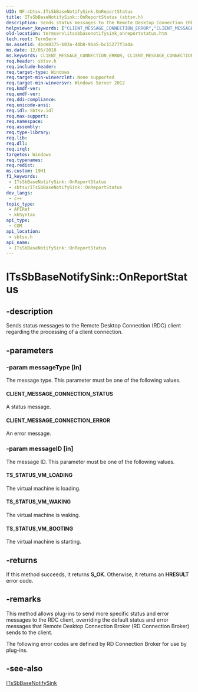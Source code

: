```yaml
---
UID: NF:sbtsv.ITsSbBaseNotifySink.OnReportStatus
title: ITsSbBaseNotifySink::OnReportStatus (sbtsv.h)
description: Sends status messages to the Remote Desktop Connection (RDC) client regarding the processing of a client connection.
helpviewer_keywords: ["CLIENT_MESSAGE_CONNECTION_ERROR","CLIENT_MESSAGE_CONNECTION_STATUS","ITsSbBaseNotifySink interface [Remote Desktop Services]","OnReportStatus method","ITsSbBaseNotifySink.OnReportStatus","ITsSbBaseNotifySink::OnReportStatus","OnReportStatus","OnReportStatus method [Remote Desktop Services]","OnReportStatus method [Remote Desktop Services]","ITsSbBaseNotifySink interface","TS_STATUS_VM_BOOTING","TS_STATUS_VM_LOADING","TS_STATUS_VM_WAKING","sbtsv/ITsSbBaseNotifySink::OnReportStatus","termserv.itssbbasenotifysink_onreportstatus"]
old-location: termserv\itssbbasenotifysink_onreportstatus.htm
tech.root: TermServ
ms.assetid: 4bde8375-b03a-44b8-9ba5-bc15277f3a4a
ms.date: 12/05/2018
ms.keywords: CLIENT_MESSAGE_CONNECTION_ERROR, CLIENT_MESSAGE_CONNECTION_STATUS, ITsSbBaseNotifySink interface [Remote Desktop Services],OnReportStatus method, ITsSbBaseNotifySink.OnReportStatus, ITsSbBaseNotifySink::OnReportStatus, OnReportStatus, OnReportStatus method [Remote Desktop Services], OnReportStatus method [Remote Desktop Services],ITsSbBaseNotifySink interface, TS_STATUS_VM_BOOTING, TS_STATUS_VM_LOADING, TS_STATUS_VM_WAKING, sbtsv/ITsSbBaseNotifySink::OnReportStatus, termserv.itssbbasenotifysink_onreportstatus
req.header: sbtsv.h
req.include-header: 
req.target-type: Windows
req.target-min-winverclnt: None supported
req.target-min-winversvr: Windows Server 2012
req.kmdf-ver: 
req.umdf-ver: 
req.ddi-compliance: 
req.unicode-ansi: 
req.idl: Sbtsv.idl
req.max-support: 
req.namespace: 
req.assembly: 
req.type-library: 
req.lib: 
req.dll: 
req.irql: 
targetos: Windows
req.typenames: 
req.redist: 
ms.custom: 19H1
f1_keywords:
 - ITsSbBaseNotifySink::OnReportStatus
 - sbtsv/ITsSbBaseNotifySink::OnReportStatus
dev_langs:
 - c++
topic_type:
 - APIRef
 - kbSyntax
api_type:
 - COM
api_location:
 - sbtsv.h
api_name:
 - ITsSbBaseNotifySink::OnReportStatus
---
```


# ITsSbBaseNotifySink::OnReportStatus


## -description

Sends status messages to the Remote Desktop Connection (RDC) client regarding the processing of a client 
    connection.

## -parameters

### -param messageType [in]

The message type. This parameter must be one of the following values.



#### CLIENT_MESSAGE_CONNECTION_STATUS

A status message.



#### CLIENT_MESSAGE_CONNECTION_ERROR

An error message.

### -param messageID [in]

The message ID. This parameter must be one of the following values.



#### TS_STATUS_VM_LOADING

The virtual machine is loading.



#### TS_STATUS_VM_WAKING

The virtual machine is waking.



#### TS_STATUS_VM_BOOTING

The virtual machine is starting.

## -returns

If this method succeeds, it returns <b xmlns:loc="http://microsoft.com/wdcml/l10n">S_OK</b>. Otherwise, it returns an <b xmlns:loc="http://microsoft.com/wdcml/l10n">HRESULT</b> error code.

## -remarks

This method allows plug-ins to send more specific status and error messages to the RDC client, overriding the 
    default status and error messages that Remote Desktop Connection Broker (RD Connection Broker) sends to the client.

The following error codes are defined by RD Connection Broker for use by plug-ins.

## -see-also

<a href="/windows/desktop/api/sbtsv/nn-sbtsv-itssbbasenotifysink">ITsSbBaseNotifySink</a>

